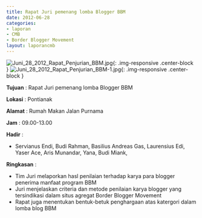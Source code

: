 ```yaml
---
title: Rapat Juri pemenang lomba Blogger BBM
date: 2012-06-28
categories:
- laporan
- CMB
- Border Blogger Movement
layout: laporancmb
---
```


![Juni_28_2012_Rapat_Penjurian_BBM.jpg](/uploads/Juni_28_2012_Rapat_Penjurian_BBM.jpg){: .img-responsive .center-block }
![Juni_28_2012_Rapat_Penjurian_BBM-1.jpg](/uploads/Juni_28_2012_Rapat_Penjurian_BBM-1.jpg){: .img-responsive .center-block }

**Tujuan** :   Rapat Juri pemenang lomba Blogger BBM 

**Lokasi** :  Pontianak 

**Alamat** :  Rumah Makan Jalan Purnama 

**Jam** :  09.00-13.00 

**Hadir** :
* Servianus Endi, Budi Rahman, Basilius Andreas Gas, Laurensius Edi,  Yaser Ace, Aris Munandar, Yana, Budi Miank,   

**Ringkasan** :
* Tim Juri melaporkan hasl penilaian terhadap karya para blogger penerima manfaat program BBM
* Juri menjelaskan criteria dan metode penilaian karya blogger yang tersindikasi dalam situs agregat Border Blogger Movement
* Rapat juga menentukan bentuk-betuk penghargaan atas katergori dalam lomba blog BBM
